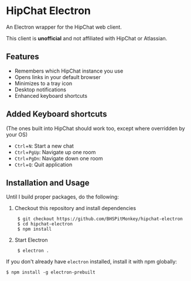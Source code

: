 # HipChat Electron

An Electron wrapper for the HipChat web client.

This client is **unofficial** and not affiliated with HipChat or Atlassian.

## Features

- Remembers which HipChat instance you use
- Opens links in your default browser
- Minimizes to a tray icon
- Desktop notifications
- Enhanced keyboard shortcuts

## Added Keyboard shortcuts

(The ones built into HipChat should work too, except where overridden by your OS)

* `Ctrl`+`N`: Start a new chat
* `Ctrl`+`PgUp`: Navigate up one room
* `Ctrl`+`PgDn`: Navigate down one room
* `Ctrl`+`Q`: Quit application

## Installation and Usage

Until I build proper packages, do the following:

1. Checkout this repository and install dependencies

        $ git checkout https://github.com/BHSPitMonkey/hipchat-electron
        $ cd hipchat-electron
        $ npm install

2. Start Electron

        $ electron .

If you don't already have `electron` installed, install it with npm globally:

    $ npm install -g electron-prebuilt
